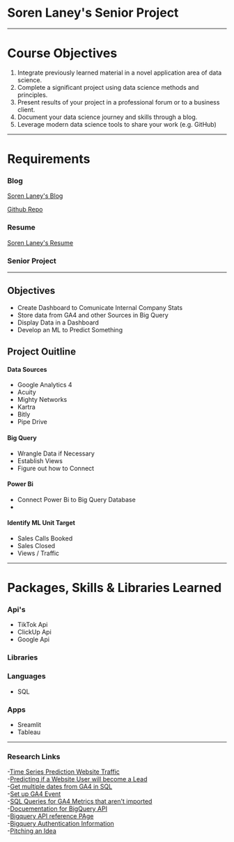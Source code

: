 # Soren Laney's Senior Project
***
# Course Objectives 

1) Integrate previously learned material in a novel application area of data science.
2) Complete a significant project using data science methods and principles.
3) Present results of your project in a professional forum or to a business client.
4) Document your data science journey and skills through a blog.
5) Leverage modern data science tools to share your work (e.g. GitHub)

***
# Requirements 

### Blog

[Soren Laney's Blog](https://sorenlaney.github.io/)

[Github Repo](https://github.com/sorenlaney/SorenLaney.github.io.git)

### Resume 

[Soren Laney's Resume](https://sorenlaney.github.io/laney_s_resume/)

### Senior Project 

***

## Objectives 

- Create Dashboard to Comunicate Internal Company Stats
- Store data from GA4 and other Sources in Big Query
- Display Data in a Dashboard 
- Develop an ML to Predict Something

## Project Ouitline

#### Data Sources 
- Google Analytics 4 
- Acuity 
- Mighty Networks 
- Kartra
- Bitly
- Pipe Drive 

#### Big Query

- Wrangle Data if Necessary 
- Establish Views 
- Figure out how to Connect 

#### Power Bi 
- Connect Power Bi to Big Query Database
- 

#### Identify ML Unit Target
- Sales Calls Booked 
- Sales Closed 
- Views / Traffic

***
# Packages, Skills & Libraries Learned

### Api's
- TikTok Api
- ClickUp Api
- Google Api

### Libraries


### Languages 
- SQL 

### Apps 
- Sreamlit 
- Tableau 



***

### Research Links

-[Time Series Prediction Website Traffic](https://www.analyticsvidhya.com/blog/2021/09/web-traffic-forecasting-using-deep-learning/)<br>
-[Predicting if a Website User will become a Lead](https://towardsdatascience.com/forecasting-with-web-traffic-data-6681ff148df0)<br>
-[Get multiple dates from GA4 in SQL](https://www.youtube.com/watch?v=c4xPY-hEkBg&list=PLGXZC1nQpK7cRjJn15ksQZLd3BJ_5CYq9&index=2)<br>
-[Set up GA4 Event](https://www.youtube.com/watch?v=jvuGjPlzIr8)<br>
-[SQL Queries for GA4 Metrics that aren't imported](https://www.ga4bigquery.com/sessions-dimensions-metrics-ga4/)<br>
-[Docuementation for BigQuery API](https://cloud.google.com/bigquery/docs/reference/storage/libraries#client-libraries-install-python)<br>
-[Bigquery API reference PAge](https://cloud.google.com/bigquery/docs/reference/storage)<br>
-[Bigquery Authentication Information](https://cloud.google.com/docs/authentication/provide-credentials-adc)<br>
-[Pitching an Idea](https://www.ryrob.com/how-to-pitch/)<br>
